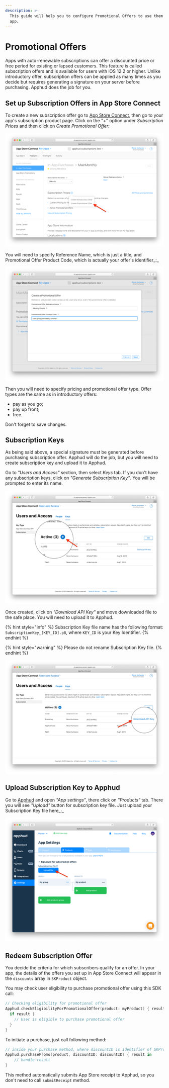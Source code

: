 ```yaml
---
description: >-
  This guide will help you to configure Promotional Offers to use them in your
  app.
---
```


# Promotional Offers

Apps with auto-renewable subscriptions can offer a discounted price or free period for existing or lapsed customers. This feature is called subscription offers and is available for users with iOS 12.2 or higher. Unlike introductory offer, subscription offers can be applied as many times as you decide but requires generating a signature on your server before purchasing. Apphud does the job for you.

## Set up Subscription Offers in App Store Connect

To create a new subscription offer go to [App Store Connect](https://appstoreconnect.apple.com/), then go to your app's subscription product page. Click on the "+" option under _Subscription Prices_ and then click on _Create Promotional Offer:_

![](../.gitbook/assets/promo-offers-1.png)

You will need to specify Reference Name, which is just a title, and Promotional Offer Product Code, which is actually your offer's identifier_:_

![](../.gitbook/assets/promo-offers-2.png)

Then you will need to specify pricing and promotional offer type. Offer types are the same as in introductory offers:

* pay as you go;
* pay up front;
* free.

Don't forget to save changes.

## Subscription Keys

As being said above, a special signature must be generated before purchasing subscription offer. Apphud will do the job, but you will need to create subscription key and upload it to Apphud.

Go to _"Users and Access"_ section, then select _Keys_ tab. If you don't have any subscription keys, click on _"Generate Subscription Key"_. You will be prompted to enter its name.

![](../.gitbook/assets/promo-offers-3.png)

Once created, click on _"Download API Key"_ and move downloaded file to the safe place. You will need to upload it to Apphud.

{% hint style="info" %}
Subscription Key file name has the following format: `SubscriptionKey_[KEY_ID].p8`, where `KEY_ID` is your Key Identifier.&#x20;
{% endhint %}

{% hint style="warning" %}
Please do not rename Subscription Key file.
{% endhint %}

![](../.gitbook/assets/promo-offers-4.png)

## Upload Subscription Key to Apphud

Go to [Apphud](https://app.apphud.com/) and open _"App settings"_, there click on _"Products"_ tab. There you will see _"Upload"_ button for subscription key file. Just upload your Subscription Key file here_:_

![](<../.gitbook/assets/promo-offers-5 (1).png>)

## Redeem Subscription Offer

You decide the criteria for which subscribers qualify for an offer. In your app, the details of the offers you set up in App Store Connect will appear in the `discounts` array in `SKProduct` object.

You may check user eligibility to purchase promotional offer using this SDK call:

```swift
// Checking eligibility for promotional offer
Apphud.checkEligibilityForPromotionalOffer(product: myProduct) { result in
  if result {
    // User is eligible to purchase promotional offer
  }
}
```

To initiate a purchase, just call following method:

```swift
// inside your purchase method, where discountID is identifier of SKProductDiscount object
Apphud.purchasePromo(product, discountID: discountID) { result in
    // handle result
}
```

This method automatically submits App Store receipt to Apphud, so you don't need to call `submitReceipt` method.
